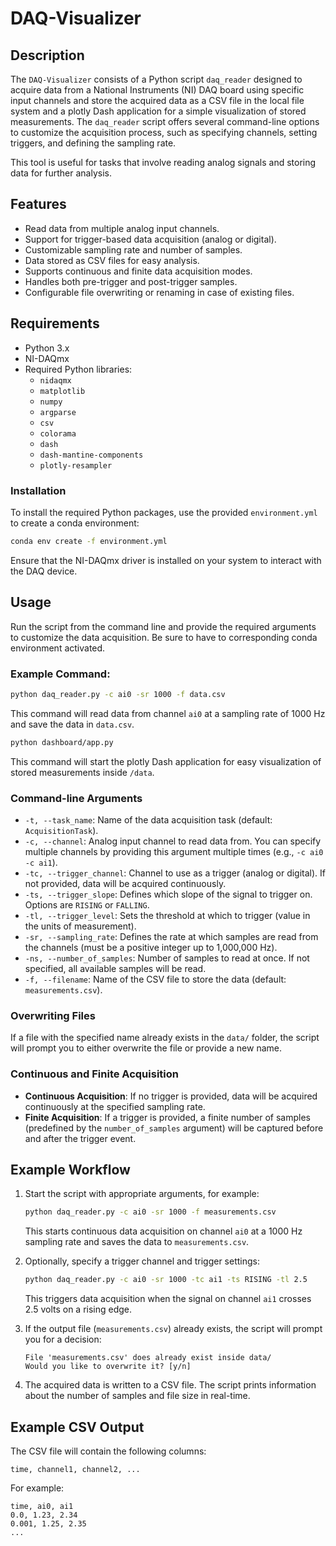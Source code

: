 # DAQ-Visualizer

## Description

The `DAQ-Visualizer` consists of a Python script `daq_reader` designed to acquire data from a National Instruments (NI) DAQ board using specific input channels and store the acquired data as a CSV file in the local file system and a plotly Dash application for a simple visualization of stored measurements. The `daq_reader` script offers several command-line options to customize the acquisition process, such as specifying channels, setting triggers, and defining the sampling rate.

This tool is useful for tasks that involve reading analog signals and storing data for further analysis.

## Features

- Read data from multiple analog input channels.
- Support for trigger-based data acquisition (analog or digital).
- Customizable sampling rate and number of samples.
- Data stored as CSV files for easy analysis.
- Supports continuous and finite data acquisition modes.
- Handles both pre-trigger and post-trigger samples.
- Configurable file overwriting or renaming in case of existing files.

## Requirements

- Python 3.x
- NI-DAQmx
- Required Python libraries:
  - `nidaqmx`
  - `matplotlib`
  - `numpy`
  - `argparse`
  - `csv`
  - `colorama`
  - `dash`
  - `dash-mantine-components`
  - `plotly-resampler`

### Installation

To install the required Python packages, use the provided `environment.yml` to create a conda environment:

```bash
conda env create -f environment.yml
```

Ensure that the NI-DAQmx driver is installed on your system to interact with the DAQ device.

## Usage

Run the script from the command line and provide the required arguments to customize the data acquisition.
Be sure to have to corresponding conda environment activated.

### Example Command:

```bash
python daq_reader.py -c ai0 -sr 1000 -f data.csv
```

This command will read data from channel `ai0` at a sampling rate of 1000 Hz and save the data in `data.csv`.

```bash
python dashboard/app.py
```

This command will start the plotly Dash application for easy visualization of stored measurements inside `/data`.

### Command-line Arguments

- `-t, --task_name`: Name of the data acquisition task (default: `AcquisitionTask`).
- `-c, --channel`: Analog input channel to read data from. You can specify multiple channels by providing this argument multiple times (e.g., `-c ai0 -c ai1`).
- `-tc, --trigger_channel`: Channel to use as a trigger (analog or digital). If not provided, data will be acquired continuously.
- `-ts, --trigger_slope`: Defines which slope of the signal to trigger on. Options are `RISING` or `FALLING`.
- `-tl, --trigger_level`: Sets the threshold at which to trigger (value in the units of measurement).
- `-sr, --sampling_rate`: Defines the rate at which samples are read from the channels (must be a positive integer up to 1,000,000 Hz).
- `-ns, --number_of_samples`: Number of samples to read at once. If not specified, all available samples will be read.
- `-f, --filename`: Name of the CSV file to store the data (default: `measurements.csv`).

### Overwriting Files

If a file with the specified name already exists in the `data/` folder, the script will prompt you to either overwrite the file or provide a new name.

### Continuous and Finite Acquisition

- **Continuous Acquisition**: If no trigger is provided, data will be acquired continuously at the specified sampling rate.
- **Finite Acquisition**: If a trigger is provided, a finite number of samples (predefined by the `number_of_samples` argument) will be captured before and after the trigger event.

## Example Workflow

1. Start the script with appropriate arguments, for example:

   ```bash
   python daq_reader.py -c ai0 -sr 1000 -f measurements.csv
   ```

   This starts continuous data acquisition on channel `ai0` at a 1000 Hz sampling rate and saves the data to `measurements.csv`.

2. Optionally, specify a trigger channel and trigger settings:

   ```bash
   python daq_reader.py -c ai0 -sr 1000 -tc ai1 -ts RISING -tl 2.5
   ```

   This triggers data acquisition when the signal on channel `ai1` crosses 2.5 volts on a rising edge.

3. If the output file (`measurements.csv`) already exists, the script will prompt you for a decision:

   ```
   File 'measurements.csv' does already exist inside data/
   Would you like to overwrite it? [y/n]
   ```

4. The acquired data is written to a CSV file. The script prints information about the number of samples and file size in real-time.

## Example CSV Output

The CSV file will contain the following columns:
```
time, channel1, channel2, ...
```

For example:
```csv
time, ai0, ai1
0.0, 1.23, 2.34
0.001, 1.25, 2.35
...
```
